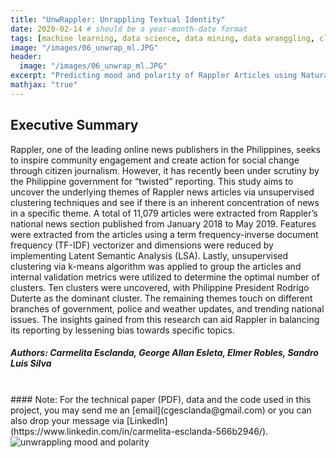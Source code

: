 ```yaml
---
title: "UnwRappler: Unrappling Textual Identity"
date: 2020-02-14 # should be a year-month-date format
tags: [machine learning, data science, data mining, data wranggling, clustering, natural language processing]
image: "/images/06_unwrap_ml.JPG"
header:
  image: "/images/06_unwrap_ml.JPG"
excerpt: "Predicting mood and polarity of Rappler Articles using Natural Language Processing"
mathjax: "true"
---
```

## Executive Summary 
Rappler, one of the leading online news publishers in the Philippines, seeks to inspire community engagement and create action for social change through citizen journalism. However, it has recently been under scrutiny by the Philippine government for “twisted” reporting. This study aims to uncover the underlying themes of Rappler news articles via unsupervised clustering techniques and see if there is an inherent concentration of news in a specific theme. A total of 11,079 articles were extracted from Rappler’s national news section published from January 2018 to May 2019. Features were extracted from the articles using a term frequency-inverse document frequency (TF-IDF) vectorizer and dimensions were reduced by implementing Latent Semantic Analysis (LSA). Lastly, unsupervised clustering via k-means algorithm was applied to group the articles and internal validation metrics were utilized to determine the optimal number of clusters. Ten clusters were uncovered, with Philippine President Rodrigo Duterte as the dominant cluster. The remaining themes touch on different branches of government, police and weather updates, and trending national issues. The insights gained from this research can aid Rappler in balancing its reporting by lessening bias towards specific topics.
##### Authors: Carmelita Esclanda, George Allan Esleta, Elmer Robles, Sandro Luis Silva 
<br>
#### Note: For the technical paper (PDF), data and the code used in this project, you may send me an [email](cgesclanda@gmail.com) or you can also drop your message via [LinkedIn](https://www.linkedin.com/in/carmelita-esclanda-566b2946/).
<br>

<img src="{{ site.url }}{{ site.baseurl }}/images/06_unwrap_ml_poster.jpg" alt="unwrappling mood and polarity">

